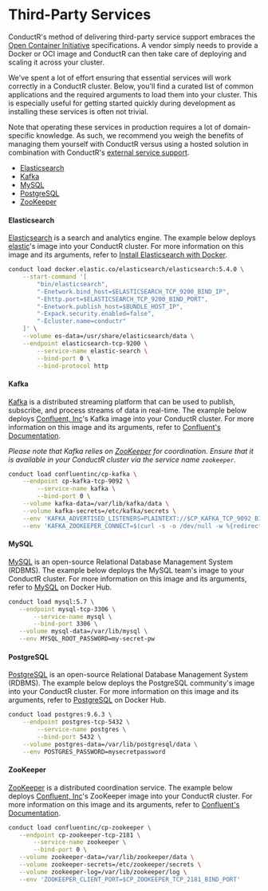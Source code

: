 # Third-Party Services

ConductR's method of delivering third-party service support embraces the [Open Container Initiative](https://www.opencontainers.org/) specifications. A vendor simply needs to provide a Docker or OCI image and ConductR can then take care of deploying and scaling it across your cluster.

We've spent a lot of effort ensuring that essential services will work correctly in a ConductR cluster. Below, you'll find a curated list of common applications and the required arguments to load them into your cluster. This is especially useful for getting started quickly during development as installing these services is often not trivial.

Note that operating these services in production requires a lot of domain-specific knowledge. As such, we recommend you weigh the benefits of managing them yourself with ConductR versus using a hosted solution in combination with ConductR's [external service support](ExternalServices).  

* [Elasticsearch](#Elasticsearch)
* [Kafka](#Kafka)
* [MySQL](#MySQL)
* [PostgreSQL](#PostgreSQL)
* [ZooKeeper](#ZooKeeper)

#### Elasticsearch

[Elasticsearch](https://www.elastic.co/products/elasticsearch) is a search and analytics engine. The example below deploys [elastic](https://www.elastic.co/)'s image into your ConductR cluster. For more information on this image and its arguments, refer to [Install Elasticsearch with Docker](https://www.elastic.co/guide/en/elasticsearch/reference/current/docker.html).


```bash
conduct load docker.elastic.co/elasticsearch/elasticsearch:5.4.0 \
    --start-command '[
        "bin/elasticsearch", 
        "-Enetwork.bind_host=$ELASTICSEARCH_TCP_9200_BIND_IP", 
        "-Ehttp.port=$ELASTICSEARCH_TCP_9200_BIND_PORT", 
        "-Enetwork.publish_host=$BUNDLE_HOST_IP", 
        "-Expack.security.enabled=false", 
        "-Ecluster.name=conductr"
    ]' \
    --volume es-data=/usr/share/elasticsearch/data \
    --endpoint elasticsearch-tcp-9200 \
        --service-name elastic-search \
        --bind-port 0 \
        --bind-protocol http
```

#### Kafka

[Kafka](https://kafka.apache.org/) is a distributed streaming platform that can be used to publish, subscribe, and process streams of data in real-time. The example below deploys [Confluent, Inc](https://www.confluent.io/)'s Kafka image into your ConductR cluster. For more information on this image and its arguments, refer to [Confluent's Documentation](http://docs.confluent.io/current/cp-docker-images/docs/configuration.html#confluent-kafka-cp-kafka).

*Please note that Kafka relies on [ZooKeeper](#ZooKeeper) for coordination. Ensure that it is available in your ConductR cluster via the service name `zookeeper`.*  

```bash
conduct load confluentinc/cp-kafka \
    --endpoint cp-kafka-tcp-9092 \
        --service-name kafka \
        --bind-port 0 \
    --volume kafka-data=/var/lib/kafka/data \
    --volume kafka-secrets=/etc/kafka/secrets \
    --env 'KAFKA_ADVERTISED_LISTENERS=PLAINTEXT://$CP_KAFKA_TCP_9092_BIND_IP:$CP_KAFKA_TCP_9092_BIND_PORT' \
    --env 'KAFKA_ZOOKEEPER_CONNECT=$(curl -s -o /dev/null -w %{redirect_url} $SERVICE_LOCATOR/zookeeper | sed s@^tcp://@@)'
```

#### MySQL

[MySQL](https://www.mysql.com/) is an open-source Relational Database Management System (RDBMS). The example below deploys the MySQL team's image to your ConductR cluster. For more information on this image and its arguments, refer to [MySQL](https://hub.docker.com/_/mysql/) on Docker Hub.
 
 ```bash
conduct load mysql:5.7 \
    --endpoint mysql-tcp-3306 \
        --service-name mysql \
        --bind-port 3306 \
    --volume mysql-data=/var/lib/mysql \
    --env MYSQL_ROOT_PASSWORD=my-secret-pw
 ```

#### PostgreSQL

[PostgreSQL](https://www.postgresql.org/) is an open-source Relational Database Management System (RDBMS). The example below deploys the PostgreSQL community's image into your ConductR cluster. For more information on this image and its arguments, refer to [PostgreSQL](https://hub.docker.com/_/postgres/) on Docker Hub.

```bash
conduct load postgres:9.6.3 \
    --endpoint postgres-tcp-5432 \
        --service-name postgres \
        --bind-port 5432 \
    --volume postgres-data=/var/lib/postgresql/data \
    --env POSTGRES_PASSWORD=mysecretpassword
```

#### ZooKeeper

[ZooKeeper](https://zookeeper.apache.org/) is a distributed coordination service. The example below deploys [Confluent, Inc](https://www.confluent.io/)'s ZooKeeper image into your ConductR cluster. For more information on this image and its arguments, refer to [Confluent's Documentation](http://docs.confluent.io/current/cp-docker-images/docs/quickstart.html#zookeeper).
 
 ```bash
conduct load confluentinc/cp-zookeeper \
    --endpoint cp-zookeeper-tcp-2181 \
        --service-name zookeeper \
        --bind-port 0 \
    --volume zookeeper-data=/var/lib/zookeeper/data \
    --volume zookeeper-secrets=/etc/zookeeper/secrets \
    --volume zookeeper-log=/var/lib/zookeeper/log \
    --env 'ZOOKEEPER_CLIENT_PORT=$CP_ZOOKEEPER_TCP_2181_BIND_PORT'
 ```